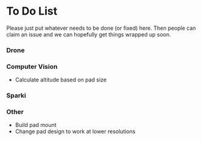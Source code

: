 # To Do List #
Please just put whatever needs to be done (or fixed) here. Then people can claim an issue and we can hopefully get things wrapped up soon.

### Drone ###

### Computer Vision ###
- Calculate altitude based on pad size

### Sparki ###
 
### Other ###
- Build pad mount
- Change pad design to work at lower resolutions
